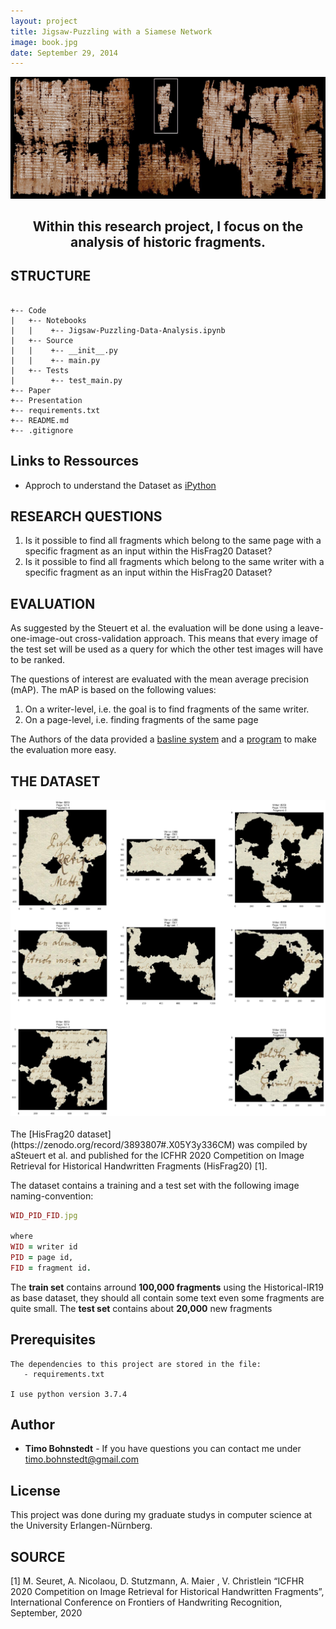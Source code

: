 ```yaml
---
layout: project
title: Jigsaw-Puzzling with a Siamese Network
image: book.jpg
date: September 29, 2014
---
```

<div style="border-bottom:none;">
  <div align="center"> 
    <img style="border-bottom:none;" src="https://raw.githubusercontent.com/bohniti/Jigsaw-Puzzling/master/readme-head.png">
    <h2>Within this research project, I focus on the analysis of historic fragments. </h2>
  </div>
</div>


## STRUCTURE

```

+-- Code
|   +-- Notebooks                        
|   |    +-- Jigsaw-Puzzling-Data-Analysis.ipynb
|   +-- Source                      
|   |    +-- __init__.py
|   |    +-- main.py
|   +-- Tests             
|        +-- test_main.py    
+-- Paper
+-- Presentation            
+-- requirements.txt                    
+-- README.md
+-- .gitignore              

```

## Links to Ressources

- Approch to understand the Dataset as [iPython](https://github.com/bohniti/Jigsaw-Puzzling/blob/master/Code/Notebooks/Jigsaw-Puzzling-Data-Analysis.ipynb)

## RESEARCH QUESTIONS

1. Is it possible to find all fragments which belong to the same page with a specific fragment as an input within the HisFrag20 Dataset?
2. Is it possible to find all fragments which belong to the same writer with a specific fragment as an input within the HisFrag20 Dataset?

## EVALUATION

As suggested by the Steuert et al. the evaluation will be done using a leave-one-image-out cross-validation approach. This means that every image of the test set will be used as a query for which the other test images will have to be ranked. 

The questions of interest are evaluated with the mean average precision (mAP). The mAP is based on the following values:
1. On a writer-level, i.e. the goal is to find fragments of the same writer. 
2. On a page-level, i.e. finding fragments of the same page

The Authors of the data provided a [basline system](https://github.com/anguelos/wi19_evaluate/tree/master/srslbp) and a [program](https://github.com/anguelos/wi19_evaluat) to make the evaluation more easy.


## THE DATASET

<div style="border-bottom:none;">
  <div align="center"> 
    <img style="border-bottom:none;" src="https://raw.githubusercontent.com/bohniti/Jigsaw-Puzzling/master/readme-data.svg">
  </div>
</div>
<br>
The [HisFrag20 dataset](https://zenodo.org/record/3893807#.X05Y3y336CM) was compiled by aSteuert et al. and published for the ICFHR 2020 Competition on Image Retrieval for Historical Handwritten Fragments (HisFrag20) [1].

The dataset contains a training and a test set with the following image naming-convention: 

```ruby
WID_PID_FID.jpg 

where 
WID = writer id
PID = page id, 
FID = fragment id.

```

The **train set** contains arround **100,000 fragments** using the Historical-IR19 as base dataset, they should all contain some text even some fragments are quite small. The **test set** contains about **20,000** new fragments

## Prerequisites

```
The dependencies to this project are stored in the file:
   - requirements.txt

I use python version 3.7.4
```

## Author

* **Timo Bohnstedt** - If you have questions you can contact me under [timo.bohnstedt@gmail.com](timo.bohnstedt@gmail.com)

## License

This project was done during my graduate studys in computer science at the University Erlangen-Nürnberg.


## SOURCE 

[1] M. Seuret, A. Nicolaou, D. Stutzmann, A. Maier , V. Christlein
“ICFHR 2020 Competition on Image Retrieval for Historical Handwritten Fragments”, International Conference on Frontiers of Handwriting Recognition, September, 2020